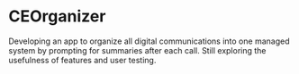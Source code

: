 # CEOrganizer

Developing an app to organize all digital communications into one managed system by prompting for summaries after each call. Still exploring the usefulness of features and user testing.
